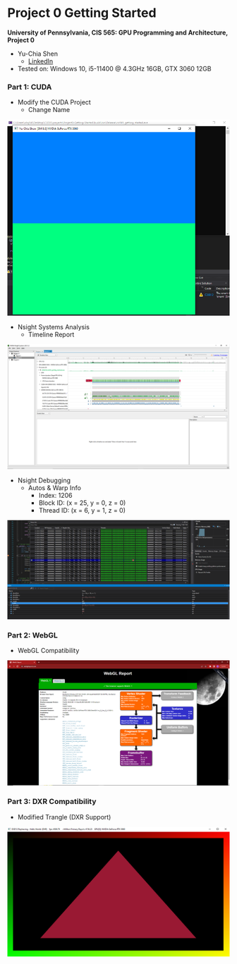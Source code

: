 Project 0 Getting Started
====================

**University of Pennsylvania, CIS 565: GPU Programming and Architecture, Project 0**

* Yu-Chia Shen
  * [LinkedIn](https://www.linkedin.com/in/ycshen0831/)
* Tested on: Windows 10, i5-11400 @ 4.3GHz 16GB, GTX 3060 12GB

### Part 1: CUDA
* Modify the CUDA Project
  * Change Name

![](./images/name.png)

* Nsight Systems Analysis
  * Timeline Report

![](./images/Timeline.png)

* Nsight Debugging
  * Autos & Warp Info
    * Index: 1206
    * Block ID: (x = 25, y = 0, z = 0)
    * Thread ID: (x = 6, y = 1, z = 0)

![](./images/Autos.png)

### Part 2: WebGL
* WebGL Compatibility

![](./images/WebGL.png)

### Part 3: DXR Compatibility
* Modified Trangle (DXR Support)

![](./images/DXR.png) 